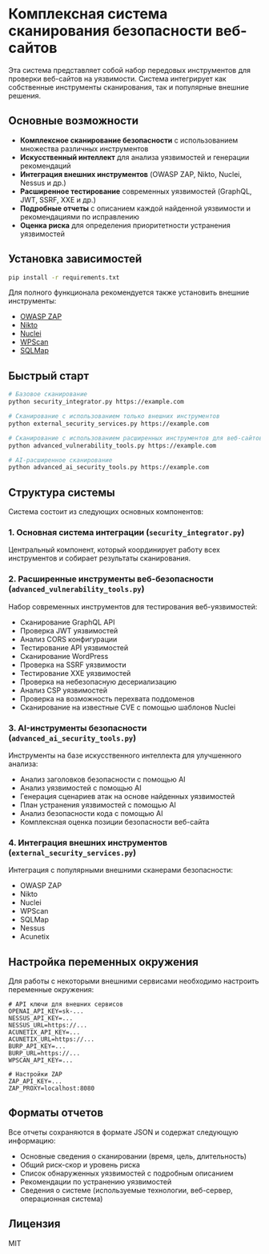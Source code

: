 # Комплексная система сканирования безопасности веб-сайтов

Эта система представляет собой набор передовых инструментов для проверки веб-сайтов на уязвимости. Система интегрирует как собственные инструменты сканирования, так и популярные внешние решения.

## Основные возможности

- **Комплексное сканирование безопасности** с использованием множества различных инструментов
- **Искусственный интеллект** для анализа уязвимостей и генерации рекомендаций
- **Интеграция внешних инструментов** (OWASP ZAP, Nikto, Nuclei, Nessus и др.)
- **Расширенное тестирование** современных уязвимостей (GraphQL, JWT, SSRF, XXE и др.)
- **Подробные отчеты** с описанием каждой найденной уязвимости и рекомендациями по исправлению
- **Оценка риска** для определения приоритетности устранения уязвимостей

## Установка зависимостей

```bash
pip install -r requirements.txt
```

Для полного функционала рекомендуется также установить внешние инструменты:

- [OWASP ZAP](https://www.zaproxy.org/)
- [Nikto](https://cirt.net/Nikto2)
- [Nuclei](https://github.com/projectdiscovery/nuclei)
- [WPScan](https://wpscan.org/)
- [SQLMap](https://sqlmap.org/)

## Быстрый старт

```bash
# Базовое сканирование
python security_integrator.py https://example.com

# Сканирование с использованием только внешних инструментов
python external_security_services.py https://example.com

# Сканирование с использованием расширенных инструментов для веб-сайтов
python advanced_vulnerability_tools.py https://example.com

# AI-расширенное сканирование 
python advanced_ai_security_tools.py https://example.com 
```

## Структура системы

Система состоит из следующих основных компонентов:

### 1. Основная система интеграции (`security_integrator.py`)

Центральный компонент, который координирует работу всех инструментов и собирает результаты сканирования.

### 2. Расширенные инструменты веб-безопасности (`advanced_vulnerability_tools.py`)

Набор современных инструментов для тестирования веб-уязвимостей:

- Сканирование GraphQL API
- Проверка JWT уязвимостей
- Анализ CORS конфигурации
- Тестирование API уязвимостей
- Сканирование WordPress
- Проверка на SSRF уязвимости
- Тестирование XXE уязвимостей
- Проверка на небезопасную десериализацию
- Анализ CSP уязвимостей
- Проверка на возможность перехвата поддоменов
- Сканирование на известные CVE с помощью шаблонов Nuclei

### 3. AI-инструменты безопасности (`advanced_ai_security_tools.py`)

Инструменты на базе искусственного интеллекта для улучшенного анализа:

- Анализ заголовков безопасности с помощью AI
- Анализ уязвимостей с помощью AI
- Генерация сценариев атак на основе найденных уязвимостей
- План устранения уязвимостей с помощью AI
- Анализ безопасности кода с помощью AI
- Комплексная оценка позиции безопасности веб-сайта

### 4. Интеграция внешних инструментов (`external_security_services.py`)

Интеграция с популярными внешними сканерами безопасности:

- OWASP ZAP
- Nikto
- Nuclei
- WPScan
- SQLMap
- Nessus
- Acunetix

## Настройка переменных окружения

Для работы с некоторыми внешними сервисами необходимо настроить переменные окружения:

```
# API ключи для внешних сервисов
OPENAI_API_KEY=sk-...
NESSUS_API_KEY=...
NESSUS_URL=https://...
ACUNETIX_API_KEY=...
ACUNETIX_URL=https://...
BURP_API_KEY=...
BURP_URL=https://...
WPSCAN_API_KEY=...

# Настройки ZAP
ZAP_API_KEY=...
ZAP_PROXY=localhost:8080
```

## Форматы отчетов

Все отчеты сохраняются в формате JSON и содержат следующую информацию:

- Основные сведения о сканировании (время, цель, длительность)
- Общий риск-скор и уровень риска
- Список обнаруженных уязвимостей с подробным описанием
- Рекомендации по устранению уязвимостей
- Сведения о системе (используемые технологии, веб-сервер, операционная система)

## Лицензия

MIT 